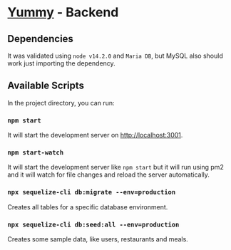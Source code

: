 # [Yummy](https://yummy.fyi) - Backend

## Dependencies 
It was validated using `node v14.2.0` and `Maria DB`, but MySQL also should work just importing the dependency.

## Available Scripts

In the project directory, you can run:

### `npm start`
It will start the development server on [http://localhost:3001](http://localhost:3001).

### `npm start-watch`
It will start the development server like `npm start` but it will run using pm2 and it will watch for file changes and reload the server automatically.

### `npx sequelize-cli db:migrate --env=production`
Creates all tables for a specific database environment.

### `npx sequelize-cli db:seed:all --env=production`
Creates some sample data, like users, restaurants and meals.
